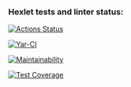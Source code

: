 ### Hexlet tests and linter status:
[![Actions Status](https://github.com/YaroslavBorshevsky812/java-project-78/actions/workflows/hexlet-check.yml/badge.svg)](https://github.com/YaroslavBorshevsky812/java-project-78/actions)

[![Yar-CI](https://github.com/YaroslavBorshevsky812/java-project-78/actions/workflows/hexlet-yar-flow.yml/badge.svg)](https://github.com/YaroslavBorshevsky812/java-project-78/actions/workflows/hexlet-yar-flow.yml)

[![Maintainability](https://api.codeclimate.com/v1/badges/a3d6dceab0ccd61dd557/maintainability)](https://codeclimate.com/github/YaroslavBorshevsky812/java-project-78/maintainability)

[![Test Coverage](https://api.codeclimate.com/v1/badges/a3d6dceab0ccd61dd557/test_coverage)](https://codeclimate.com/github/YaroslavBorshevsky812/java-project-78/test_coverage)
